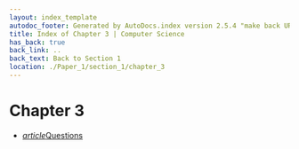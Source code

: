 ```yaml
---
layout: index_template
autodoc_footer: Generated by AutoDocs.index version 2.5.4 "make back URLs relative" ⓒ Starwort, 2020
title: Index of Chapter 3 | Computer Science
has_back: true
back_link: ..
back_text: Back to Section 1
location: ./Paper_1/section_1/chapter_3
---
```


# **Chapter 3**

- <a href='./questions.html'><i title='MD file' class="material-icons">article</i>Questions</a>
